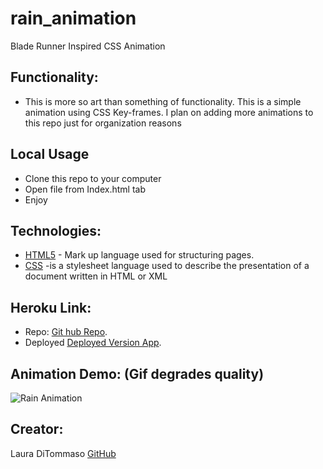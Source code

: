 # rain_animation
Blade Runner Inspired CSS Animation 

## Functionality: 

* This is more so art than something of functionality. This is a simple animation using CSS Key-frames. I plan on adding more animations to this repo just for organization reasons

## Local Usage
* Clone this repo to your computer
* Open file from Index.html tab
* Enjoy

## Technologies: 
* [HTML5](https://developer.mozilla.org/en-US/docs/Web/Guide/HTML/HTML5) - Mark up language used for structuring pages. 
* [CSS](https://developer.mozilla.org/en-US/docs/Web/CSS) -is a stylesheet language used to describe the presentation of a document written in HTML or XML



## Heroku Link: 
* Repo: [Git hub Repo](https://github.com/lmd808/rain_animation).
* Deployed [Deployed Version App](https://lmd808.github.io/rain_animation/).

## Animation Demo: (Gif degrades quality)  

![Rain Animation](./images/demo1.gif)


## Creator: 
Laura DiTommaso [GitHub](https://github.com/lmd808)

